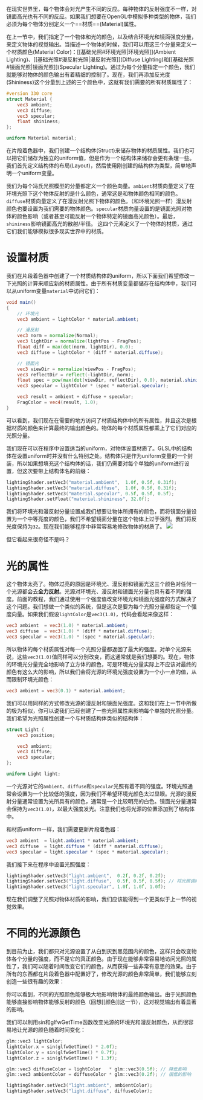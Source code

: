 在现实世界里，每个物体会对光产生不同的反应。每种物体的反射强度不一样，对镜面高光也有不同的反应。如果我们想要在OpenGL中模拟多种类型的物体，我们必须为每个物体分别定义一个==材质==(Material)属性。

在上一节中，我们指定了一个物体和光的颜色，以及结合环境光和镜面强度分量，来定义物体的视觉输出。当描述一个物体的时候，我们可以用这三个分量来定义一个材质颜色(Material Color)：[[基础光照#环境光照|环境光照]](Ambient Lighting)、[[基础光照#漫反射光照|漫反射光照]](Diffuse Lighting)和[[基础光照#镜面光照|镜面光照]](Specular Lighting)。通过为每个分量指定一个颜色，我们就能够对物体的颜色输出有着精细的控制了。现在，我们再添加反光度(Shininess)这个分量到上述的三个颜色中，这就有我们需要的所有材质属性了：
```glsl
#version 330 core
struct Material {
    vec3 ambient;
    vec3 diffuse;
    vec3 specular;
    float shininess;
}; 

uniform Material material;
```

在片段着色器中，我们创建一个结构体(Struct)来储存物体的材质属性。我们也可以把它们储存为独立的uniform值，但是作为一个结构体来储存会更有条理一些。我们首先定义结构体的布局(Layout)，然后使用刚创建的结构体为类型，简单地声明一个uniform变量。

我们为每个冯氏光照模型的分量都定义一个颜色向量。`ambient`材质向量定义了在环境光照下这个物体反射的是什么颜色，通常这是和物体颜色相同的颜色。`diffuse`材质向量定义了在漫反射光照下物体的颜色。（和环境光照一样）漫反射颜色也要设置为我们需要的物体颜色。`specular`材质向量设置的是镜面光照对物体的颜色影响（或者甚至可能反射一个物体特定的镜面高光颜色）。最后，`shininess`影响镜面高光的散射/半径。
这四个元素定义了一个物体的材质，通过它们我们能够模拟很多现实世界中的材质。

# 设置材质
我们在片段着色器中创建了一个材质结构体的uniform，所以下面我们希望修改一下光照的计算来顺应新的材质属性。由于所有材质变量都储存在结构体中，我们可以从uniform变量`material`中访问它们：
```glsl
void main()
{    
    // 环境光
    vec3 ambient = lightColor * material.ambient;

    // 漫反射 
    vec3 norm = normalize(Normal);
    vec3 lightDir = normalize(lightPos - FragPos);
    float diff = max(dot(norm, lightDir), 0.0);
    vec3 diffuse = lightColor * (diff * material.diffuse);

    // 镜面光
    vec3 viewDir = normalize(viewPos - FragPos);
    vec3 reflectDir = reflect(-lightDir, norm);  
    float spec = pow(max(dot(viewDir, reflectDir), 0.0), material.shininess);
    vec3 specular = lightColor * (spec * material.specular);  

    vec3 result = ambient + diffuse + specular;
    FragColor = vec4(result, 1.0);
}
```
可以看到，我们现在在需要的地方访问了材质结构体中的所有属性，并且这次是根据材质的颜色来计算最终的输出颜色的。物体的每个材质属性都乘上了它们对应的光照分量。

我们现在可以在程序中设置适当的uniform，对物体设置材质了。GLSL中的结构体在设置uniform时并没有什么特别之处。结构体只是作为uniform变量的一个封装，所以如果想填充这个结构体的话，我们仍需要对每个单独的uniform进行设置，但这次要带上结构体名的前缀：
```c++
lightingShader.setVec3("material.ambient",  1.0f, 0.5f, 0.31f);
lightingShader.setVec3("material.diffuse",  1.0f, 0.5f, 0.31f);
lightingShader.setVec3("material.specular", 0.5f, 0.5f, 0.5f);
lightingShader.setFloat("material.shininess", 32.0f);
```
我们将环境光和漫反射分量设置成我们想要让物体所拥有的颜色，而将镜面分量设置为一个中等亮度的颜色，我们不希望镜面分量在这个物体上过于强烈。我们将反光度保持为`32`。现在我们能够程序中非常容易地修改物体的材质了。
![](https://learnopengl-cn.github.io/img/02/03/materials_with_material.png)

但它看起来很奇怪不是吗？

# 光的属性
这个物体太亮了。物体过亮的原因是环境光、漫反射和镜面光这三个颜色对任何一个光源都会去**全力反射**。光源对环境光、漫反射和镜面光分量也具有着不同的强度。前面的教程，我们通过使用一个强度值改变环境光和镜面光强度的方式解决了这个问题。我们想做一个类似的系统，但是这次是要为每个光照分量都指定一个强度向量。如果我们假设`lightColor`是`vec3(1.0)`，代码会看起来像这样：
```glsl
vec3 ambient  = vec3(1.0) * material.ambient;
vec3 diffuse  = vec3(1.0) * (diff * material.diffuse);
vec3 specular = vec3(1.0) * (spec * material.specular);
```
所以物体的每个材质属性对每一个光照分量都返回了最大的强度。对单个光源来说，这些`vec3(1.0)`值同样可以分别改变，而这通常就是我们想要的。现在，物体的环境光分量完全地影响了立方体的颜色，可是环境光分量实际上不应该对最终的颜色有这么大的影响，所以我们会将光源的环境光强度设置为一个小一点的值，从而限制环境光颜色：
```glsl
vec3 ambient = vec3(0.1) * material.ambient;
```

我们可以用同样的方式修改光源的漫反射和镜面光强度。这和我们在上一节中所做的极为相似，你可以说我们已经创建了一些光照属性来影响每个单独的光照分量。我们希望为光照属性创建一个与材质结构体类似的结构体：
```glsl
struct Light {
    vec3 position;

    vec3 ambient;
    vec3 diffuse;
    vec3 specular;
};

uniform Light light;
```
一个光源对它的`ambient`、`diffuse`和`specular`光照有着不同的强度。环境光照通常会设置为一个比较低的强度，因为我们不希望环境光颜色太过显眼。光源的漫反射分量通常设置为光所具有的颜色，通常是一个比较明亮的白色。镜面光分量通常会保持为`vec3(1.0)`，以最大强度发光。注意我们也将光源的位置添加到了结构体中。

和材质uniform一样，我们需要更新片段着色器：
```glsl
vec3 ambient  = light.ambient * material.ambient;
vec3 diffuse  = light.diffuse * (diff * material.diffuse);
vec3 specular = light.specular * (spec * material.specular);
```
我们接下来在程序中设置光照强度：
```c++
lightingShader.setVec3("light.ambient",  0.2f, 0.2f, 0.2f);
lightingShader.setVec3("light.diffuse",  0.5f, 0.5f, 0.5f); // 将光照调暗了一些以搭配场景
lightingShader.setVec3("light.specular", 1.0f, 1.0f, 1.0f); 
```
现在我们调整了光照对物体材质的影响，我们应该能得到一个更类似于上一节的视觉效果。

# 不同的光源颜色
到目前为止，我们都只对光源设置了从白到灰到黑范围内的颜色，这样只会改变物体各个分量的强度，而不是它的真正颜色。由于现在能够非常容易地访问光照的属性了，我们可以随着时间改变它们的颜色，从而获得一些非常有意思的效果。由于所有的东西都在片段着色器中配置好了，修改光源的颜色非常简单，我们能够立刻创造一些很有趣的效果：


你可以看到，不同的光照颜色能够极大地影响物体的最终颜色输出。由于光照颜色能够直接影响物体能够反射的颜色（回想[[颜色]]这一节），这对视觉输出有着显著的影响。

我们可以利用sin和glfwGetTime函数改变光源的环境光和漫反射颜色，从而很容易地让光源的颜色随着时间变化：
```c++
glm::vec3 lightColor;
lightColor.x = sin(glfwGetTime() * 2.0f);
lightColor.y = sin(glfwGetTime() * 0.7f);
lightColor.z = sin(glfwGetTime() * 1.3f);

glm::vec3 diffuseColor = lightColor   * glm::vec3(0.5f); // 降低影响
glm::vec3 ambientColor = diffuseColor * glm::vec3(0.2f); // 很低的影响

lightingShader.setVec3("light.ambient", ambientColor);
lightingShader.setVec3("light.diffuse", diffuseColor);
```
